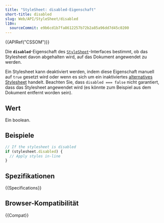 ```yaml
---
title: "StyleSheet: disabled-Eigenschaft"
short-title: disabled
slug: Web/API/StyleSheet/disabled
l10n:
  sourceCommit: e9b6cd1b7fa8612257b72b2a85a96dd7d45c0200
---
```


{{APIRef("CSSOM")}}

Die **`disabled`**-Eigenschaft des [`StyleSheet`](/de/docs/Web/API/StyleSheet)-Interfaces bestimmt, ob das Stylesheet davon abgehalten wird, auf das Dokument angewendet zu werden.

Ein Stylesheet kann deaktiviert werden, indem diese Eigenschaft manuell auf `true` gesetzt wird oder wenn es sich um ein inaktiviertes [alternatives Stylesheet](/de/docs/Web/HTML/Reference/Attributes/rel/alternate_stylesheet) handelt. Beachten Sie, dass `disabled === false` nicht garantiert, dass das Stylesheet angewendet wird (es könnte zum Beispiel aus dem Dokument entfernt worden sein).

## Wert

Ein boolean.

## Beispiele

```js
// If the stylesheet is disabled
if (stylesheet.disabled) {
  // Apply styles in-line
}
```

## Spezifikationen

{{Specifications}}

## Browser-Kompatibilität

{{Compat}}
